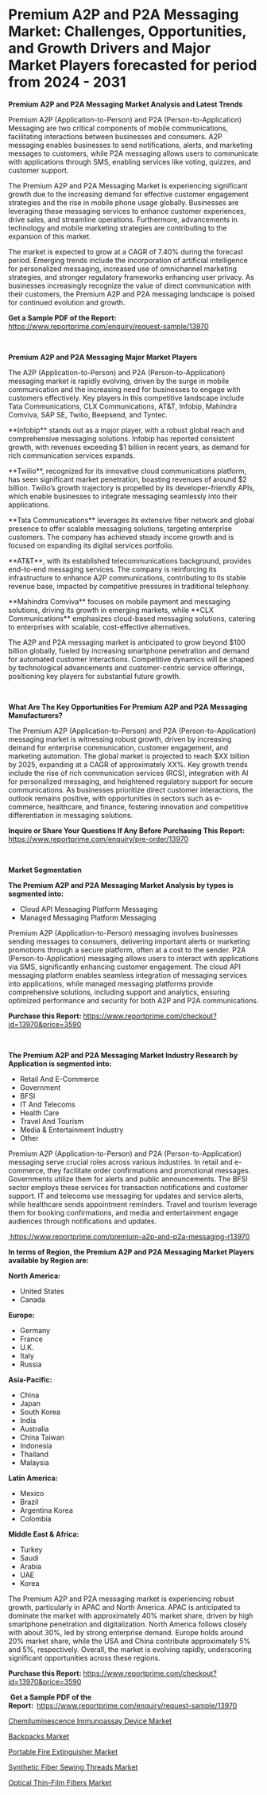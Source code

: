 <p><h1>Premium A2P and P2A Messaging Market: Challenges, Opportunities, and Growth Drivers and Major Market Players forecasted for period from 2024 - 2031</h1></p><p><strong>Premium A2P and P2A Messaging Market Analysis and Latest Trends</strong></p>
<p><p>Premium A2P (Application-to-Person) and P2A (Person-to-Application) Messaging are two critical components of mobile communications, facilitating interactions between businesses and consumers. A2P messaging enables businesses to send notifications, alerts, and marketing messages to customers, while P2A messaging allows users to communicate with applications through SMS, enabling services like voting, quizzes, and customer support.</p><p>The Premium A2P and P2A Messaging Market is experiencing significant growth due to the increasing demand for effective customer engagement strategies and the rise in mobile phone usage globally. Businesses are leveraging these messaging services to enhance customer experiences, drive sales, and streamline operations. Furthermore, advancements in technology and mobile marketing strategies are contributing to the expansion of this market.</p><p>The market is expected to grow at a CAGR of 7.40% during the forecast period. Emerging trends include the incorporation of artificial intelligence for personalized messaging, increased use of omnichannel marketing strategies, and stronger regulatory frameworks enhancing user privacy. As businesses increasingly recognize the value of direct communication with their customers, the Premium A2P and P2A messaging landscape is poised for continued evolution and growth.</p></p>
<p><strong>Get a Sample PDF of the Report:&nbsp;</strong> <a href="https://www.reportprime.com/enquiry/request-sample/13970">https://www.reportprime.com/enquiry/request-sample/13970</a></p>
<p>&nbsp;</p>
<p><strong>Premium A2P and P2A Messaging Major Market Players</strong></p>
<p><p>The A2P (Application-to-Person) and P2A (Person-to-Application) messaging market is rapidly evolving, driven by the surge in mobile communication and the increasing need for businesses to engage with customers effectively. Key players in this competitive landscape include Tata Communications, CLX Communications, AT&T, Infobip, Mahindra Comviva, SAP SE, Twilio, Beepsend, and Tyntec.</p><p>**Infobip** stands out as a major player, with a robust global reach and comprehensive messaging solutions. Infobip has reported consistent growth, with revenues exceeding $1 billion in recent years, as demand for rich communication services expands.</p><p>**Twilio**, recognized for its innovative cloud communications platform, has seen significant market penetration, boasting revenues of around $2 billion. Twilio’s growth trajectory is propelled by its developer-friendly APIs, which enable businesses to integrate messaging seamlessly into their applications.</p><p>**Tata Communications** leverages its extensive fiber network and global presence to offer scalable messaging solutions, targeting enterprise customers. The company has achieved steady income growth and is focused on expanding its digital services portfolio.</p><p>**AT&T**, with its established telecommunications background, provides end-to-end messaging services. The company is reinforcing its infrastructure to enhance A2P communications, contributing to its stable revenue base, impacted by competitive pressures in traditional telephony.</p><p>**Mahindra Comviva** focuses on mobile payment and messaging solutions, driving its growth in emerging markets, while **CLX Communications** emphasizes cloud-based messaging solutions, catering to enterprises with scalable, cost-effective alternatives.</p><p>The A2P and P2A messaging market is anticipated to grow beyond $100 billion globally, fueled by increasing smartphone penetration and demand for automated customer interactions. Competitive dynamics will be shaped by technological advancements and customer-centric service offerings, positioning key players for substantial future growth.</p></p>
<p>&nbsp;</p>
<p><strong>What Are The Key Opportunities For Premium A2P and P2A Messaging Manufacturers?</strong></p>
<p><p>The Premium A2P (Application-to-Person) and P2A (Person-to-Application) messaging market is witnessing robust growth, driven by increasing demand for enterprise communication, customer engagement, and marketing automation. The global market is projected to reach $XX billion by 2025, expanding at a CAGR of approximately XX%. Key growth trends include the rise of rich communication services (RCS), integration with AI for personalized messaging, and heightened regulatory support for secure communications. As businesses prioritize direct customer interactions, the outlook remains positive, with opportunities in sectors such as e-commerce, healthcare, and finance, fostering innovation and competitive differentiation in messaging solutions.</p></p>
<p><strong>Inquire or Share Your Questions If Any Before Purchasing This Report:</strong> <a href="https://www.reportprime.com/enquiry/pre-order/13970">https://www.reportprime.com/enquiry/pre-order/13970</a></p>
<p>&nbsp;</p>
<p><strong>Market Segmentation</strong></p>
<p><strong>The Premium A2P and P2A Messaging Market Analysis by types is segmented into:</strong></p>
<p><ul><li>Cloud API Messaging Platform Messaging</li><li>Managed Messaging Platform Messaging</li></ul></p>
<p><p>Premium A2P (Application-to-Person) messaging involves businesses sending messages to consumers, delivering important alerts or marketing promotions through a secure platform, often at a cost to the sender. P2A (Person-to-Application) messaging allows users to interact with applications via SMS, significantly enhancing customer engagement. The cloud API messaging platform enables seamless integration of messaging services into applications, while managed messaging platforms provide comprehensive solutions, including support and analytics, ensuring optimized performance and security for both A2P and P2A communications.</p></p>
<p><strong>Purchase this Report:&nbsp;</strong><a href="https://www.reportprime.com/checkout?id=13970&price=3590">https://www.reportprime.com/checkout?id=13970&price=3590</a></p>
<p>&nbsp;</p>
<p><strong>The Premium A2P and P2A Messaging Market Industry Research by Application is segmented into:</strong></p>
<p><ul><li>Retail And E-Commerce</li><li>Government</li><li>BFSI</li><li>IT And Telecoms</li><li>Health Care</li><li>Travel And Tourism</li><li>Media & Entertainment Industry</li><li>Other</li></ul></p>
<p><p>Premium A2P (Application-to-Person) and P2A (Person-to-Application) messaging serve crucial roles across various industries. In retail and e-commerce, they facilitate order confirmations and promotional messages. Governments utilize them for alerts and public announcements. The BFSI sector employs these services for transaction notifications and customer support. IT and telecoms use messaging for updates and service alerts, while healthcare sends appointment reminders. Travel and tourism leverage them for booking confirmations, and media and entertainment engage audiences through notifications and updates.</p></p>
<p><a href="https://www.reportprime.com/premium-a2p-and-p2a-messaging-r13970">&nbsp;https://www.reportprime.com/premium-a2p-and-p2a-messaging-r13970</a></p>
<p><strong>In terms of Region, the Premium A2P and P2A Messaging Market Players available by Region are:</strong></p>
<p>
    <p> <strong> North America: </strong>
        <ul>
            <li>United States</li>
            <li>Canada</li>
        </ul>
        </p> 
    <p> <strong> Europe: </strong>
        <ul>
            <li>Germany</li>
            <li>France</li>
            <li>U.K.</li>
            <li>Italy</li>
            <li>Russia</li>
        </ul>
        </p> 
    <p> <strong> Asia-Pacific: </strong>
        <ul>
            <li>China</li>
            <li>Japan</li>
            <li>South Korea</li>
            <li>India</li>
            <li>Australia</li>
            <li>China Taiwan</li>
            <li>Indonesia</li>
            <li>Thailand</li>
            <li>Malaysia</li>
        </ul>
        </p> 
    <p> <strong> Latin America: </strong>
        <ul>
            <li>Mexico</li>
            <li>Brazil</li>
            <li>Argentina Korea</li>
            <li>Colombia</li>
        </ul>
        </p> 
    <p> <strong> Middle East & Africa: </strong>
        <ul>
            <li>Turkey</li>
            <li>Saudi</li>
            <li>Arabia</li>
            <li>UAE</li>
            <li>Korea</li>
        </ul>
    </p>
    </p>
<p><p>The Premium A2P and P2A messaging market is experiencing robust growth, particularly in APAC and North America. APAC is anticipated to dominate the market with approximately 40% market share, driven by high smartphone penetration and digitalization. North America follows closely with about 30%, led by strong enterprise demand. Europe holds around 20% market share, while the USA and China contribute approximately 5% and 5%, respectively. Overall, the market is evolving rapidly, underscoring significant opportunities across these regions.</p></p>
<p><strong>Purchase this Report: </strong><a href="https://www.reportprime.com/checkout?id=13970&price=3590">https://www.reportprime.com/checkout?id=13970&price=3590</a></p>
<p>&nbsp;<strong>Get a Sample PDF of the Report:&nbsp;&nbsp;</strong><a href="https://www.reportprime.com/enquiry/request-sample/13970">https://www.reportprime.com/enquiry/request-sample/13970</a></p>
<p><strong></strong></p>
<p><p><a href="https://issuu.com/reportprime-2/docs/chemiluminescence-immunoassay-devic_8f24c90dca184f">Chemiluminescence Immunoassay Device Market</a></p><p><a href="https://www.linkedin.com/pulse/market-insights-global-backpacks-forecast-innovation-trends-f9gif?trackingId=yP%2BnRCK5TjSvCXW8mRFX%2FQ%3D%3D">Backpacks Market</a></p><p><a href="https://www.linkedin.com/pulse/global-portable-fire-extinguisher-industry-analysis-report-pt85f?trackingId=Jub7cgUCRyamAY5%2FYfuDQg%3D%3D">Portable Fire Extinguisher Market</a></p><p><a href="https://medium.com/@lrusselljames32024/the-global-synthetic-fiber-sewing-threads-market-is-a-dynamic-and-growing-industry-8e8c292c0ea8">Synthetic Fiber Sewing Threads Market</a></p><p><a href="https://medium.com/@lrusselljames32024/the-comprehensive-optical-thin-film-filters-market-research-report-is-essential-for-understanding-fcb81b8c9246">Optical Thin-Film Filters Market</a></p></p>